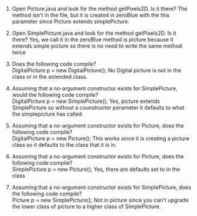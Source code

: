 1. Open Picture.java and look for the method getPixels2D. Is it there? 
The method isn't in the file, but it is created in zeroBlue with the this parameter since Picture extends simplePicture.

2. Open SimplePicture.java and look for the method getPixels2D. Is it there? 
Yes, we call it in the zeroBlue method is picture because it extends simple picture so there is no need to write the same method twice

3. Does the following code compile?     
DigitalPicture p = new DigitalPicture();
No Digital picture is not in the class or in the extended class.

4. Assuming that a no-argument constructor exists for SimplePicture, would the following code compile?        
DigitalPicture p = new SimplePicture();
Yes, picture extends SimplePicture so without a counstructor perameter it defaults to what the simplepicture has called.

5. Assuming that a no-argument constructor exists for Picture, does the following code compile?        
DigitalPicture p = new Picture(); 
This works since it is creating a picture class so it defaults to the class that it is in.

6. Assuming that a no-argument constructor exists for Picture, does the following code compile?        
SimplePicture p = new Picture();
Yes, there are defaults set to in the class

7. Assuming that a no-argument constructor exists for SimplePicture, does the following code compile?       
 Picture p = new SimplePicture();
 Not in picture since you can't upgrade the lower class of picture to a higher class of SimplePicture.
